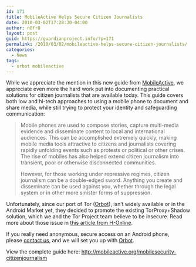 ```yaml
---
id: 171
title: MobileActive Helps Secure Citizen Journalists
date: 2010-03-02T17:28:30-04:00
author: n8fr8
layout: post
guid: https://guardianproject.info/?p=171
permalink: /2010/03/02/mobileactive-helps-secure-citizen-journalists/
categories:
  - News
tags:
  - orbot mobileactive
---
```

While we appreciate the mention in this new guide from [MobileActive](http://mobileactive.org), we appreciate even more the hard work put into documenting practical solutions for citizen journalists that are available today. This guide covers both low and hi-tech approaches to using a mobile phone to document and share media, while still trying to protect your identity and safeguarding communication:

> Mobile phones are used to compose stories, capture multi-media evidence and disseminate content to local and international audiences. This can be accomplished extremely quickly, making mobile media tools attractive to citizens and journalists covering rapidly unfolding events such as protests or political or other crises. The rise of mobiles has also helped extend citizen journalism into transient, poor or otherwise disconnected communities.
> 
> However, for those working under repressive regimes, citizen journalism can be a double-edged sword. Anything you create and disseminate can be used against you, whether through the legal system or in other more sinister forms of suppression.

Unfortunately, since our port of Tor ([Orbot](/apps/orbot)), isn’t widely available or in the Android Market yet, they decided to promote the existing TorProxy+Shadow solution, which we and the Tor Project team believe to be insecure. Read more about those issue in [this article from H-Online](http://www.h-online.com/open/news/item/Anonymous-browsing-on-Android-Update-769920.html).

If you really need anonymous, secure access on an Android phone, please [contact us](/contact), and we will set you up with [Orbot](/apps/orbot).

View the complete guide here: <http://mobileactive.org/mobilesecurity-citizenjournalism>